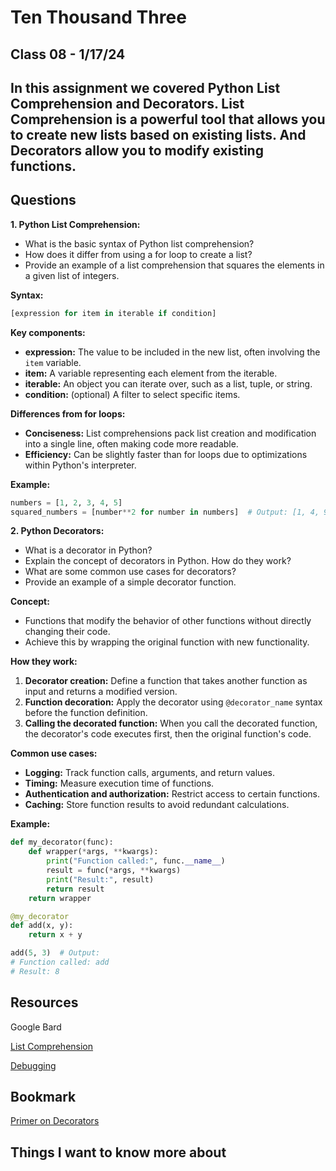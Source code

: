 # Ten Thousand Three

## Class 08 - 1/17/24

## In this assignment we covered Python List Comprehension and Decorators. List Comprehension is a powerful tool that allows you to create new lists based on existing lists. And Decorators allow you to modify existing functions.

## Questions


**1. Python List Comprehension:**

* What is the basic syntax of Python list comprehension?
* How does it differ from using a for loop to create a list?
* Provide an example of a list comprehension that squares the elements in a given list of integers.

**Syntax:**

```python
[expression for item in iterable if condition]
```

**Key components:**

- **expression:** The value to be included in the new list, often involving the `item` variable.
- **item:** A variable representing each element from the iterable.
- **iterable:** An object you can iterate over, such as a list, tuple, or string.
- **condition:** (optional) A filter to select specific items.

**Differences from for loops:**

- **Conciseness:** List comprehensions pack list creation and modification into a single line, often making code more readable.
- **Efficiency:** Can be slightly faster than for loops due to optimizations within Python's interpreter.

**Example:**

```python
numbers = [1, 2, 3, 4, 5]
squared_numbers = [number**2 for number in numbers]  # Output: [1, 4, 9, 16, 25]
```

**2. Python Decorators:**

* What is a decorator in Python?
* Explain the concept of decorators in Python. How do they work?
* What are some common use cases for decorators?
* Provide an example of a simple decorator function.

**Concept:**

- Functions that modify the behavior of other functions without directly changing their code.
- Achieve this by wrapping the original function with new functionality.

**How they work:**

1. **Decorator creation:** Define a function that takes another function as input and returns a modified version.
2. **Function decoration:** Apply the decorator using `@decorator_name` syntax before the function definition.
3. **Calling the decorated function:** When you call the decorated function, the decorator's code executes first, then the original function's code.

**Common use cases:**

- **Logging:** Track function calls, arguments, and return values.
- **Timing:** Measure execution time of functions.
- **Authentication and authorization:** Restrict access to certain functions.
- **Caching:** Store function results to avoid redundant calculations.

**Example:**

```python
def my_decorator(func):
    def wrapper(*args, **kwargs):
        print("Function called:", func.__name__)
        result = func(*args, **kwargs)
        print("Result:", result)
        return result
    return wrapper

@my_decorator
def add(x, y):
    return x + y

add(5, 3)  # Output:
# Function called: add
# Result: 8
```

## Resources

Google Bard

[List Comprehension](https://www.pythonforbeginners.com/basics/list-comprehensions-in-python)

[Debugging](https://www.pythonpodcast.com/pysnooper-python-debugging-episode-241/)


## Bookmark

[Primer on Decorators](https://realpython.com/primer-on-python-decorators/)

## Things I want to know more about